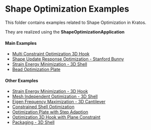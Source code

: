 # Shape Optimization Examples

This folder contains examples related to Shape Optimization in Kratos.

They are realized using the **ShapeOptimizationApplication**

#### Main Examples
- [Multi Constraint Optimization 3D Hook](use_cases/10_Multi_Constraint_Optimization_3D_Hook)
- [Shape Update Response Optimization - Stanford Bunny](use_cases/11_Shape_Update_Optimization_Stanford_Bunny)
- [Strain Energy Minimization - 3D Shell](use_cases/02_Strain_Energy_Minimization_3D_Shell)
- [Bead Optimization Plate](use_cases/06_bead_optimization_plate)

#### Other Examples
- [Strain Energy Minimization - 3D Hook](use_cases/01_Strain_Energy_Minimization_3D_Hook)
- [Mesh Independent Optimization - 3D Shell](use_cases/03_mesh_independent_optimization_3D_Shell)
- [Eigen Frequency Maximization - 3D Cantilever](use_cases/04_Eigenfrequency_Maximization_3D_Cantilever)
- [Constrained Shell Optimization](use_cases/05_Constrained_Shell_Opt)
- [Optimization Plate with Step Adaption](use_cases/07_optimization_plate_with_step_adaption)
- [Optimization 3D Hook with Plane Constraint](use_cases/08_Optimization_3D_Hook_plane_constraint)
- [Packaging - 3D Shell](use_cases/09_Packaging_3D_Shell)